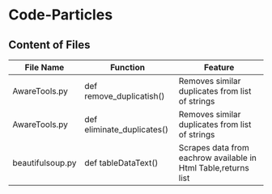 # Code-Particles

## Content of Files
  
| File Name | Function | Feature |
| ------ | ------ | ------ |
| AwareTools.py | def remove_duplicatish() | Removes similar duplicates from list of strings |
| AwareTools.py | def eliminate_duplicates() | Removes similar duplicates from list of strings |
| beautifulsoup.py | def tableDataText() | Scrapes data from eachrow available in Html Table,returns list |

